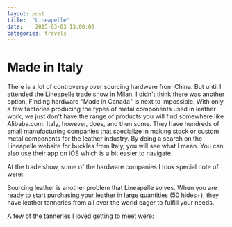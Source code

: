 ```yaml
---
layout: post
title:  "Lineapelle"
date:    2015-03-03 13:00:00
categories: travels
---
```


# Made in Italy

There is a lot of controversy over sourcing hardware from China. But until I attended the Lineapelle trade show in Milan, I didn't think there was another option. Finding hardware "Made in Canada" is next to impossible. With only a few factories producing the types of metal components used in leather work, we just don't have the range of products you will find somewhere like Alibaba.com. Italy, however, does, and then some. They have hundreds of small manufacturing companies that specialize in making stock or custom metal components for the leather industry. By doing a search on the Lineapelle website for buckles from Italy, you will see what I mean. You can also use their app on iOS which is a bit easier to navigate.

At the trade show, some of the hardware companies I took special note of were:

Sourcing leather is another problem that Lineapelle solves. When you are ready to start purchasing your leather in large quantities (50 hides+), they have leather tanneries from all over the world eager to fulfill your needs.

A few of the tanneries I loved getting to meet were:

<figure>
  <img src="">
  <figcaption></figcaption>
</figure>
